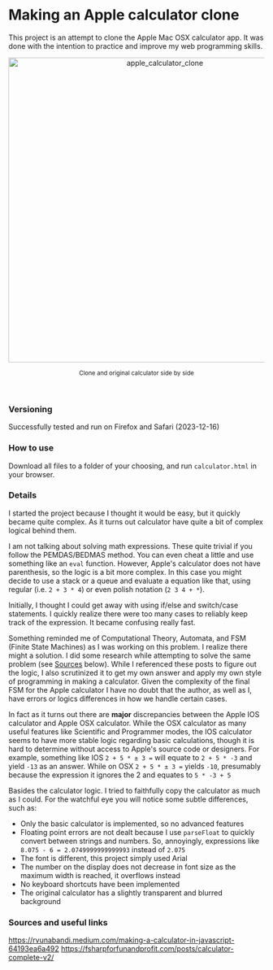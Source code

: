 # Making an Apple calculator clone

This project is an attempt to clone the Apple Mac OSX calculator app. It was done with the intention to practice and improve my web programming skills. 

<div align="center">
    <img width="600" alt="apple_calculator_clone" src="https://github.com/pxv8780/apple-calculator-clone/assets/22942635/014c693b-87d9-4dc5-835c-caf5a878cbc1">
    <p><sup>Clone and original calculator side by side</sup></p>
    <br>
</div>

### Versioning
Successfully tested and run on Firefox and Safari (2023-12-16)

### How to use
Download all files to a folder of your choosing, and run `calculator.html` in your browser.

### Details
I started the project because I thought it would be easy, but it quickly became quite complex. As it turns out calculator have quite a bit of complex logical behind them.

I am not talking about solving math expressions. These quite trivial if you follow the PEMDAS/BEDMAS method. You can even cheat a little and use something like an `eval` function. However, Apple's calculator does not have parenthesis, so the logic is a bit more complex. In this case you might decide to use a stack or a queue and evaluate a equation like that, using regular (i.e. `2 + 3 * 4`) or even polish notation (`2 3 4 + *`).

Initially, I thought I could get away with using if/else and switch/case statements. I quickly realize there were too many cases to reliably keep track of the expression. It became confusing really fast.

Something reminded me of Computational Theory, Automata, and FSM (Finite State Machines) as I was working on this problem. I realize there might a solution. I did some research while attempting to solve the same problem (see [Sources](#Sources) below). While I referenced these posts to figure out the logic, I also scrutinized it to get my own answer and apply my own style of programming in making a calculator. Given the complexity of the final FSM for the Apple calculator I have no doubt that the author, as well as I, have errors or logics differences in how we handle certain cases. 

In fact as it turns out there are **major** discrepancies between the Apple IOS calculator and Apple OSX calculator. While the OSX calculator as many useful features like Scientific and Programmer modes, the IOS calculator seems to have more stable logic regarding basic calculations, though it is hard to determine without access to Apple's source code or designers. For example, something like IOS `2 + 5 * ± 3 =` will equate to `2 + 5 * -3` and yield `-13` as an answer. While on OSX `2 + 5 * ± 3 =` yields `-10`, presumably because the expression it ignores the 2 and equates to `5 * -3 + 5` 

Basides the calculator logic. I tried to faithfully copy the calculator as much as I could. For the watchful eye you will notice some subtle differences, such as:

- Only the basic calculator is implemented, so no advanced features
- Floating point errors are not dealt because I use `parseFloat` to quickly convert between strings and numbers. So, annoyingly, expressions like `8.075 - 6 = 2.0749999999999993` instead of `2.075`
- The font is different, this project simply used Arial
- The number on the display does not decrease in font size as the maximum width is reached, it overflows instead
- No keyboard shortcuts have been implemented
- The original calculator has a slightly transparent and blurred background

### Sources and useful links

https://rvunabandi.medium.com/making-a-calculator-in-javascript-64193ea6a492
https://fsharpforfunandprofit.com/posts/calculator-complete-v2/
